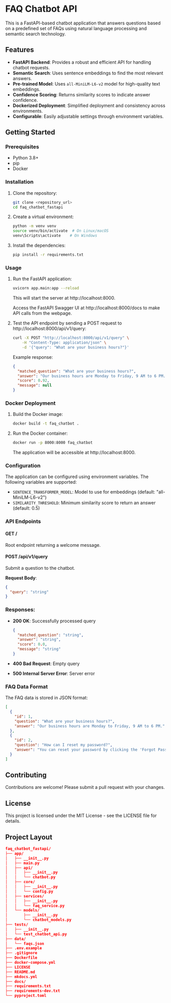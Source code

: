 # FAQ Chatbot API

This is a FastAPI-based chatbot application that answers questions based on a predefined set of FAQs using natural language processing and semantic search technology.

## Features

- **FastAPI Backend**: Provides a robust and efficient API for handling chatbot requests.
- **Semantic Search**: Uses sentence embeddings to find the most relevant answers.
- **Pre-trained Model**: Uses `all-MiniLM-L6-v2` model for high-quality text embeddings.
- **Confidence Scoring**: Returns similarity scores to indicate answer confidence.
- **Dockerized Deployment**: Simplified deployment and consistency across environments.
- **Configurable**: Easily adjustable settings through environment variables.

## Getting Started

### Prerequisites

- Python 3.8+
- pip
- Docker

### Installation

1.  Clone the repository:

    ```bash
    git clone <repository_url>
    cd faq_chatbot_fastapi
    ```

2.  Create a virtual environment:

    ```bash
    python -m venv venv
    source venv/bin/activate  # On Linux/macOS
    venv\Scripts\activate    # On Windows
    ```

3.  Install the dependencies:

    ```bash
    pip install -r requirements.txt
    ```

### Usage

1.  Run the FastAPI application:

    ```bash
    uvicorn app.main:app --reload
    ```

    This will start the server at http://localhost:8000.

    Access the FastAPI Swagger UI at http://localhost:8000/docs to make API calls from the webpage.

2.  Test the API endpoint by sending a POST request to http://localhost:8000/api/v1/query:

    ```bash
    curl -X POST "http://localhost:8000/api/v1/query" \
        -H "Content-Type: application/json" \
        -d '{"query": "What are your business hours?"}'
    ```

    Example response:

    ```json
    {
      "matched_question": "What are your business hours?",
      "answer": "Our business hours are Monday to Friday, 9 AM to 6 PM.",
      "score": 0.92,
      "message": null
    }
    ```

### Docker Deployment

1.  Build the Docker image:

    ```bash
    docker build -t faq_chatbot .
    ```

2.  Run the Docker container:

    ```bash
    docker run -p 8000:8000 faq_chatbot
    ```

    The application will be accessible at http://localhost:8000.

### Configuration

The application can be configured using environment variables. The following variables are supported:

- `SENTENCE_TRANSFORMER_MODEL`: Model to use for embeddings (default: "all-MiniLM-L6-v2")
- `SIMILARITY_THRESHOLD`: Minimum similarity score to return an answer (default: 0.5)

### API Endpoints

#### GET /

Root endpoint returning a welcome message.

#### POST /api/v1/query

Submit a question to the chatbot.

**Request Body**:

```json
{
  "query": "string"
}
```

### Responses:

- **200 OK**: Successfully processed query

  ```json
  {
    "matched_question": "string",
    "answer": "string",
    "score": 0.0,
    "message": "string"
  }
  ```

- **400 Bad Request**: Empty query

- **500 Internal Server Error**: Server error

### FAQ Data Format

The FAQ data is stored in JSON format:

```json
[
  {
    "id": 1,
    "question": "What are your business hours?",
    "answer": "Our business hours are Monday to Friday, 9 AM to 6 PM."
  },
  {
    "id": 2,
    "question": "How can I reset my password?",
    "answer": "You can reset your password by clicking the 'Forgot Password' link on the login page."
  }
]
```

## Contributing

Contributions are welcome! Please submit a pull request with your changes.

## License

This project is licensed under the MIT License - see the LICENSE file for details.

## Project Layout

```json
faq_chatbot_fastapi/
├── app/
│   ├── __init__.py
│   ├── main.py
│   ├── api/
│   │   ├── __init__.py
│   │   └── chatbot.py
│   ├── core/
│   │   ├── __init__.py
│   │   └── config.py
│   ├── services/
│   │   ├── __init__.py
│   │   └── faq_service.py
│   └── models/
│       ├── __init__.py
│       └── chatbot_models.py
├── tests/
│   ├── __init__.py
│   └── test_chatbot_api.py
├── data/
│   └── faqs.json
├── .env.example
├── .gitignore
├── Dockerfile
├── docker-compose.yml
├── LICENSE
├── README.md
├── mkdocs.yml
├── docs/
├── requirements.txt
├── requirements-dev.txt
└── pyproject.toml
```
